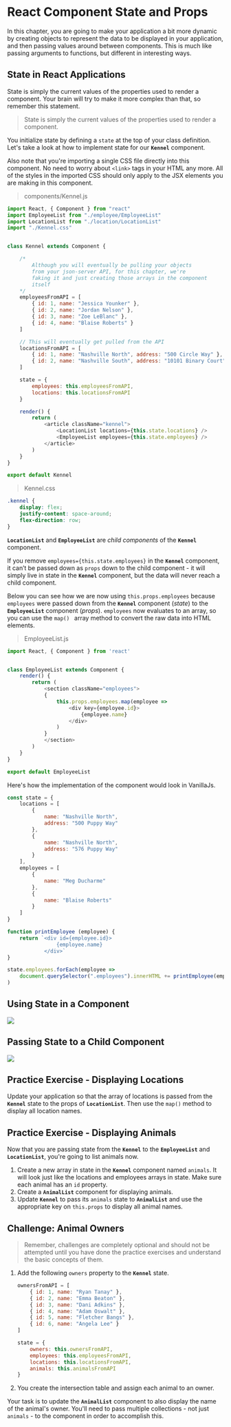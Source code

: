 # React Component State and Props

In this chapter, you are going to make your application a bit more dynamic by creating objects to represent the data to be displayed in your application, and then passing values around between components. This is much like passing arguments to functions, but different in interesting ways.

## State in React Applications

State is simply the current values of the properties used to render a component. Your brain will try to make it more complex than that, so remember this statement.

> State is simply the current values of the properties used to render a component.

You initialize state by defining a `state` at the top of your class definition. Let's take a look at how to implement state for our **`Kennel`** component.

Also note that you're importing a single CSS file directly into this component. No need to worry about `<link>` tags in your HTML any more. All of the styles in the imported CSS should only apply to the JSX elements you are making in this component.

> components/Kennel.js

```js
import React, { Component } from "react"
import EmployeeList from "./employee/EmployeeList"
import LocationList from "./location/LocationList"
import "./Kennel.css"


class Kennel extends Component {

    /*
        Although you will eventually be pulling your objects
        from your json-server API, for this chapter, we're
        faking it and just creating those arrays in the component
        itself
    */
    employeesFromAPI = [
        { id: 1, name: "Jessica Younker" },
        { id: 2, name: "Jordan Nelson" },
        { id: 3, name: "Zoe LeBlanc" },
        { id: 4, name: "Blaise Roberts" }
    ]

    // This will eventually get pulled from the API
    locationsFromAPI = [
        { id: 1, name: "Nashville North", address: "500 Circle Way" },
        { id: 2, name: "Nashville South", address: "10101 Binary Court" }
    ]

    state = {
        employees: this.employeesFromAPI,
        locations: this.locationsFromAPI
    }

    render() {
        return (
            <article className="kennel">
                <LocationList locations={this.state.locations} />
                <EmployeeList employees={this.state.employees} />
            </article>
        )
    }
}

export default Kennel
```

> Kennel.css

```css
.kennel {
    display: flex;
    justify-content: space-around;
    flex-direction: row;
}
```

**`LocationList`** and **`EmployeeList`** are _child components_ of the **`Kennel`** component.

If you remove `employees={this.state.employees}` in the **`Kennel`** component, it can’t be passed down as `props` down to the child component - it will simply live in state in the **`Kennel`** component, but the data will never reach a child component.

Below you can see how we are now using `this.props.employees` because `employees` were passed down from the  **`Kennel`** component (_state_) to the  **`EmployeeList`** component (_props_). `employees` now evaluates to an array, so you can use the `map() ` array method to convert the raw data into HTML elements.


> EmployeeList.js

```js
import React, { Component } from 'react'


class EmployeeList extends Component {
    render() {
        return (
            <section className="employees">
            {
                this.props.employees.map(employee =>
                    <div key={employee.id}>
                        {employee.name}
                    </div>
                )
            }
            </section>
        )
    }
}

export default EmployeeList
```

Here's how the implementation of the component would look in VanillaJs.

```js
const state = {
    locations = [
        {
            name: "Nashville North",
            address: "500 Puppy Way"
        },
        {
            name: "Nashville North",
            address: "576 Puppy Way"
        }
    ],
    employees = [
        {
            name: "Meg Ducharme"
        },
        {
            name: "Blaise Roberts"
        }
    ]
}

function printEmployee (employee) {
    return `<div id={employee.id}>
                {employee.name}
            </div>`
}

state.employees.forEach(employee =>
    document.querySelector(".employees").innerHTML += printEmployee(employee)
)
```

## Using State in a Component

![](./images/state.png)

## Passing State to a Child Component

![](./images/statetoprops.png)


## Practice Exercise - Displaying Locations

Update your application so that the array of locations is passed from the **`Kennel`** state to the props of **`LocationList`**. Then use the `map()` method to display all location names.

## Practice Exercise - Displaying Animals

Now that you are passing state from the **`Kennel`** to the **`EmployeeList`** and **`LocationList`**, you're going to list animals now.

1. Create a new array in state in the **`Kennel`** component named `animals`. It will look just like the locations and employees arrays in state. Make sure each animal has an `id` property.
2. Create a **`AnimalList`** component for displaying animals.
3. Update **`Kennel`** to pass its `animals` state to **`AnimalList`** and use the appropriate key on `this.props` to display all animal names.

## Challenge: Animal Owners

> Remember, challenges are completely optional and should not be attempted until you have done the practice exercises and understand the basic concepts of them.

1. Add the following `owners` property to the **`Kennel`** state.
    ```js
    ownersFromAPI = [
        { id: 1, name: "Ryan Tanay" },
        { id: 2, name: "Emma Beaton" },
        { id: 3, name: "Dani Adkins" },
        { id: 4, name: "Adam Oswalt" },
        { id: 5, name: "Fletcher Bangs" },
        { id: 6, name: "Angela Lee" }
    ]

    state = {
        owners: this.ownersFromAPI,
        employees: this.employeesFromAPI,
        locations: this.locationsFromAPI,
        animals: this.animalsFromAPI
    }
    ```
1. You create the intersection table and assign each animal to an owner.

Your task is to update the **`AnimalList`** component to also display the name of the animal's owner. You'll need to pass multiple collections - not just `animals` - to the component in order to accomplish this.
